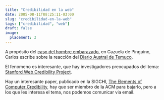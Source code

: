 ```yaml
---
title: "Credibilidad en la web"
date: 2005-08-11T08:25:11-03:00
slug: "credibilidad-en-la-web"
tags: ["credibilidad", "web"]
draft: false
image:
  placement: 3
---
```


A propósito del [caso del hombre embarazado](/archives/2005/08/el_hombre_embar.html),
en Cazuela de Pinguino, Carlos escribe sobre la reacción del [Diario
Austral de
Temuco](http://replay.waybackmachine.org/20060211180549/http://www.australtemuco.cl/prontus4_noticias/antialone.html?page=http://www.australtemuco.cl/prontus4_noticias/site/artic/20050809/pags/20050809021545.html).

El fenomeno es interesante, que hay investigadores preocupados del
tema:\
[Stanford Web Credibility
Project](http://replay.waybackmachine.org/20060211180549/http://credibility.stanford.edu/).

Hay un interesante paper, publicado en la SIGCHI, [The Elements of
Computer
Credibility](http://replay.waybackmachine.org/20060211180549/http://portal.acm.org/citation.cfm?doid=302979.303001),
hay que ser miembro de la ACM para bajarlo, pero a los que les interesa
el tema, nos podemos comunicar via email.
